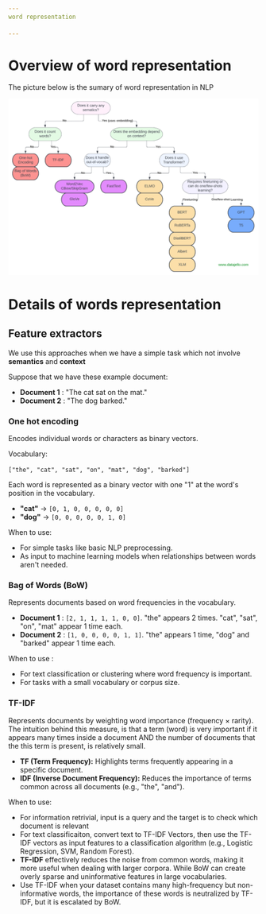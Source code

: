 ```yaml
---
word representation

---
```

# Overview of word representation

The picture below is the sumary of  word representation in NLP

![overview of word embedding](pictures/NLP_word_representation.png)

# Details of words representation

## Feature extractors

We use this approaches when we have a simple task which not involve **semantics** and **context**

Suppose that we have these example document:

* **Document 1** : "The cat sat on the mat."
* **Document 2** : "The dog barked."

### One hot encoding

Encodes individual words or characters as binary vectors.

Vocabulary:

`["the", "cat", "sat", "on", "mat", "dog", "barked"]`

Each word is represented as a binary vector with one "1" at the word's position in the vocabulary.

* **"cat"** → `[0, 1, 0, 0, 0, 0, 0]`
* **"dog"** → `[0, 0, 0, 0, 0, 1, 0]`

When to use:

* For simple tasks like basic NLP preprocessing.
* As input to machine learning models when relationships between words aren't needed.

### Bag of Words (BoW)

Represents documents based on word frequencies in the vocabulary.

* **Document 1** : `[2, 1, 1, 1, 1, 0, 0]`. "the" appears 2 times. "cat", "sat", "on", "mat" appear 1 time each.
* **Document 2** : `[1, 0, 0, 0, 0, 1, 1]`. "the" appears 1 time, "dog" and "barked" appear 1 time each.

When to use :

* For text classification or clustering where word frequency is important.
* For tasks with a small vocabulary or corpus size.

### TF-IDF

Represents documents by weighting word importance (frequency × rarity). The intuition behind this measure, is that a term (word) is very important if it appears many times inside a document AND the number of documents that the this term is present, is relatively small.

* **TF (Term Frequency):** Highlights terms frequently appearing in a specific document.
* **IDF (Inverse Document Frequency):** Reduces the importance of terms common across all documents (e.g., "the", "and").

When to use:

* For information retrivial, input is a query and the target is to check which document is relevant
* For text classificaiton, convert text to TF-IDF Vectors, then use the TF-IDF vectors as input features to a classification algorithm (e.g., Logistic Regression, SVM, Random Forest).
* **TF-IDF** effectively reduces the noise from common words, making it more useful when dealing with larger corpora. While BoW can create overly sparse and uninformative features in large vocabularies.
* Use TF-IDF when your dataset contains many high-frequency but non-informative words, the importance of these words is neutralized by TF-IDF, but it is escalated by BoW.
